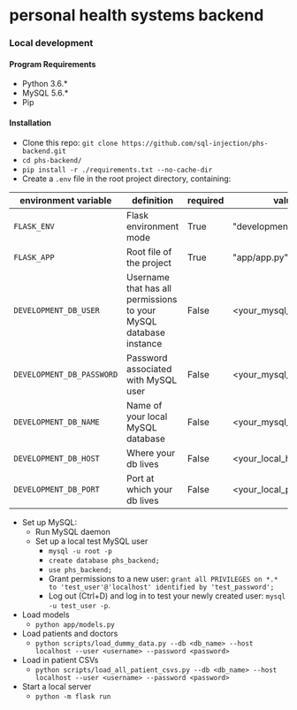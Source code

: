 # personal health systems backend

### Local development
#### Program Requirements
* Python 3.6.*
* MySQL 5.6.*
* Pip

#### Installation
* Clone this repo: `git clone https://github.com/sql-injection/phs-backend.git`
* `cd phs-backend/`
* `pip install -r ./requirements.txt --no-cache-dir`
* Create a `.env` file in the root project directory, containing:

| environment variable  | definition                                                         | required | value                 | default      |
|-----------------------|--------------------------------------------------------------------|----------|-----------------------|--------------|
| `FLASK_ENV`           | Flask environment mode                                             | True     | "development"         | "production" |
| `FLASK_APP`           | Root file of the project                                           | True     | "app/app.py"          | None         |
| `DEVELOPMENT_DB_USER` | Username that has all permissions to your MySQL database instance  | False    | <your_mysql_username> | "test_user"  |
| `DEVELOPMENT_DB_PASSWORD`| Password associated with MySQL user | False | <your_mysql_password> | "test_password" |
| `DEVELOPMENT_DB_NAME` | Name of your local MySQL database | False | <your_mysql_db_name> | "phs_backend"
| `DEVELOPMENT_DB_HOST` | Where your db lives | False | <your_local_host> | "localhost"
| `DEVELOPMENT_DB_PORT` | Port at which your db lives | False | <your_local_port> | 3306

* Set up MySQL:
    * Run MySQL daemon
    * Set up a local test MySQL user
        * `mysql -u root -p`
        * `create database phs_backend;`
        * `use phs_backend;`
        * Grant permissions to a new user: `grant all PRIVILEGES on *.* to 'test_user'@'localhost' identified by 'test_password';`
        * Log out (Ctrl+D) and log in to test your newly created user: `mysql -u test_user -p`.
* Load models 
    * `python app/models.py`
* Load patients and doctors
    * `python scripts/load_dummy_data.py --db <db_name> --host localhost --user <username> --password <password>`
* Load in patient CSVs
    * `python scripts/load_all_patient_csvs.py --db <db_name> --host localhost --user <username> --password <password>`
* Start a local server
    * `python -m flask run`
